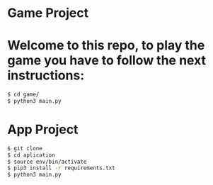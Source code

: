 # Game Project

# Welcome to this repo, to play the game you have to follow the next instructions:

```sh
$ cd game/
$ python3 main.py
```

# App Project
```sh
$ git clone 
$ cd aplication
$ source env/bin/activate
$ pip3 install -r requirements.txt
$ python3 main.py
```
